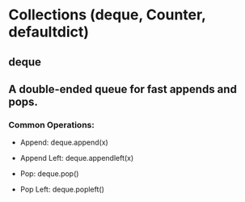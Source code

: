 # Collections (deque, Counter, defaultdict)

## deque

## A double-ended queue for fast appends and pops.

### Common Operations:

- Append: deque.append(x)

- Append Left: deque.appendleft(x)

- Pop: deque.pop()

- Pop Left: deque.popleft()
